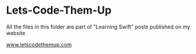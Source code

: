 # Lets-Code-Them-Up

All the files in this folder are part of "Learning Swift" posts published on my website

www.letscodethemup.com
